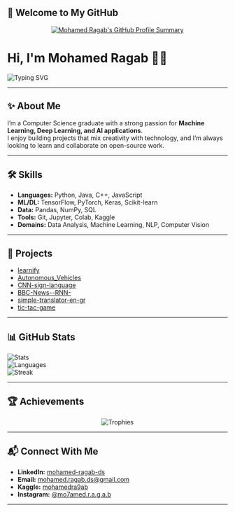 ## 👋 Welcome to My GitHub

<p align="center">
  <a href="https://github.com/Mohamed-Rag">
    <img src="https://github-profile-summary-cards.vercel.app/api/cards/profile-details?username=Mohamed-Rag&theme=dark" alt="Mohamed Ragab's GitHub Profile Summary" />
  </a>
</p>

# Hi, I'm Mohamed Ragab 👨‍💻

![Typing SVG](https://readme-typing-svg.herokuapp.com?font=Rock+Salt&size=35&duration=4000&color=F70036&center=true&vCenter=true&width=550&lines=Hello+World+%F0%9F%91%8B;Welcome+to+my+GitHub;Let's+Build+Cool+Stuff)

---

## ✨ About Me  

I’m a Computer Science graduate with a strong passion for **Machine Learning, Deep Learning, and AI applications**.  
I enjoy building projects that mix creativity with technology, and I’m always looking to learn and collaborate on open-source work.

---

## 🛠️ Skills  

- **Languages:** Python, Java, C++, JavaScript  
- **ML/DL:** TensorFlow, PyTorch, Keras, Scikit-learn  
- **Data:** Pandas, NumPy, SQL  
- **Tools:** Git, Jupyter, Colab, Kaggle  
- **Domains:** Data Analysis, Machine Learning, NLP, Computer Vision  

---

## 🚀 Projects  

- [learnify](https://github.com/Mohamed-Rag/learnify)  
- [Autonomous_Vehicles](https://github.com/Mohamed-Rag/Autonomous_Vehicles)  
- [CNN-sign-language](https://github.com/Mohamed-Rag/CNN-sign-language)  
- [BBC-News--RNN-](https://github.com/Mohamed-Rag/BBC-News--RNN-)  
- [simple-translator-en-gr](https://github.com/Mohamed-Rag/simple-translator-en-gr)  
- [tic-tac-game](https://github.com/Mohamed-Rag/tic-tac-game)  

---

## 📊 GitHub Stats  

![Stats](https://github-readme-stats.vercel.app/api?username=Mohamed-Rag&show_icons=true&theme=radical)  
![Languages](https://github-readme-stats.vercel.app/api/top-langs/?username=Mohamed-Rag&layout=compact&theme=radical)  
![Streak](https://github-readme-streak-stats.herokuapp.com/?user=Mohamed-Rag&theme=dark&hide_border=true)  

---

## 🏆 Achievements  

<p align="center">
  <img src="https://github-profile-trophy.vercel.app/?username=Mohamed-Rag&theme=radical&no-frame=true&no-bg=true" alt="Trophies" />
</p>

---

## 📬 Connect With Me  

- **LinkedIn:** [mohamed-ragab-ds](https://www.linkedin.com/in/mohamed-ragab-ds)  
- **Email:** mohamed.ragab.ds@gmail.com  
- **Kaggle:** [mohamedra9ab](https://www.kaggle.com/mohamedra9ab)  
- **Instagram:** [@mo7amed.r.a.g.a.b](https://www.instagram.com/mo7amed.r.a.g.a.b)  

---

